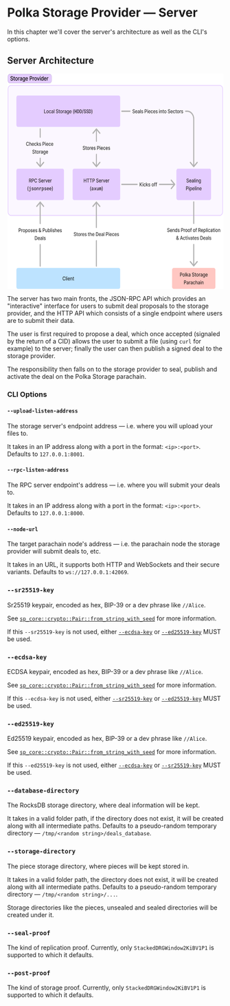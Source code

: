 # Polka Storage Provider — Server

In this chapter we'll cover the server's architecture as well as the CLI's options.

<!-- Sadly, tables will not cut it here, since the text is just too big for the table. -->

## Server Architecture

<!-- NOTE: the image gets f'd up in dark backgrounds and css isn't helping, ill need to make a new svg, for now just use a lighter mode -->

<p><img src="../images/architecture/storage-provider-server.svg" style="height: 500px; display: block; margin-left: auto; margin-right: auto;"/></p>

The server has two main fronts, the JSON-RPC API which provides an "interactive" interface for users to submit deal proposals to the storage provider,
and the HTTP API which consists of a single endpoint where users are to submit their data.

The user is first required to propose a deal, which once accepted (signaled by the return of a CID) allows the user to submit a file
(using `curl` for example) to the server; finally the user can then publish a signed deal to the storage provider.

The responsibility then falls on to the storage provider to seal, publish and activate the deal on the Polka Storage parachain.

<!-- TODO: remove the download API from the server until we implement deal retrieval -->

### CLI Options

#### `--upload-listen-address`

The storage server's endpoint address — i.e. where you will upload your files to.

It takes in an IP address along with a port in the format: `<ip>:<port>`.
Defaults to `127.0.0.1:8001`.

#### `--rpc-listen-address`

The RPC server endpoint's address — i.e. where you will submit your deals to.

It takes in an IP address along with a port in the format: `<ip>:<port>`.
Defaults to `127.0.0.1:8000`.

#### `--node-url`

The target parachain node's address — i.e. the parachain node the storage provider will submit deals to, etc.

It takes in an URL, it supports both HTTP and WebSockets and their secure variants.
Defaults to `ws://127.0.0.1:42069`.

### `--sr25519-key`

Sr25519 keypair, encoded as hex, BIP-39 or a dev phrase like `//Alice`.

See [`sp_core::crypto::Pair::from_string_with_seed`](https://docs.rs/sp-core/latest/sp_core/crypto/trait.Pair.html#method.from_string_with_seed) for more information.

If this `--sr25519-key` is not used, either [`--ecdsa-key`](#--ecdsa-key) or [`--ed25519-key`](#--ed25519-key) MUST be used.

### `--ecdsa-key`

ECDSA keypair, encoded as hex, BIP-39 or a dev phrase like `//Alice`.

See [`sp_core::crypto::Pair::from_string_with_seed`](https://docs.rs/sp-core/latest/sp_core/crypto/trait.Pair.html#method.from_string_with_seed) for more information.

If this `--ecdsa-key` is not used, either [`--sr25519-key`](#--sr25519-key) or [`--ed25519-key`](#--ed25519-key) MUST be used.

### `--ed25519-key`

Ed25519 keypair, encoded as hex, BIP-39 or a dev phrase like `//Alice`.

See [`sp_core::crypto::Pair::from_string_with_seed`](https://docs.rs/sp-core/latest/sp_core/crypto/trait.Pair.html#method.from_string_with_seed) for more information.

If this `--ed25519-key` is not used, either [`--ecdsa-key`](#--ecdsa-key) or [`--sr25519-key`](#--sr25519-key) MUST be used.

### `--database-directory`

The RocksDB storage directory, where deal information will be kept.

It takes in a valid folder path, if the directory does not exist, it will be created along with all intermediate paths.
Defaults to a pseudo-random temporary directory — `/tmp/<random string>/deals_database`.

### `--storage-directory`

The piece storage directory, where pieces will be kept stored in.

It takes in a valid folder path, the directory does not exist, it will be created along with all intermediate paths.
Defaults to a pseudo-random temporary directory — `/tmp/<random string>/...`.

Storage directories like the pieces, unsealed and sealed directories will be created under it.

### `--seal-proof`

The kind of replication proof. Currently, only `StackedDRGWindow2KiBV1P1` is supported to which it defaults.

### `--post-proof`

The kind of storage proof. Currently, only `StackedDRGWindow2KiBV1P1` is supported to which it defaults.
